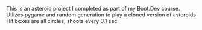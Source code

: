 This is an asteroid project I completed as part of my Boot.Dev course.  
Utlizes pygame and random generation to play a cloned version of asteroids  
Hit boxes are all circles, shoots every 0.1 sec
